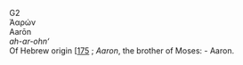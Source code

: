 <body>
  <p>G2<br>  Ἀαρών  <br> Aarōn  <br><i>ah-ar-ohn‘ </i><br>Of Hebrew origin [<a href="h0175.htm">175</a> ; <i>Aaron</i>, the brother of Moses: - Aaron.<br></p>
 </body>